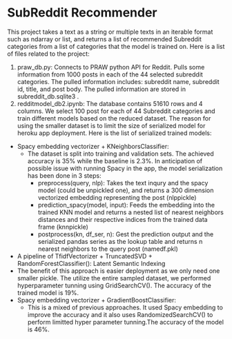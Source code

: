 # SubReddit Recommender
This project takes a text as a string or multiple texts in an iterable format such as ndarray or list, and returns a list of recommended Subreddit categories from a list of categories that the model is trained on.
Here is a list of files related to the project:
1. praw_db.py:
Connects to PRAW python API for Reddit. Pulls some information from 1000 posts in each of the 44 selected subreddit categories.
The pulled information includes: subreddit name, subreddit id, title, and post body. The pulled information are stored in subreddit_db.sqlite3 .
2. redditmodel_db2.ipynb:
The database contains 51610 rows and 4 columns. We select 100 post for each of 44 Subreddit categories and train different models based on the reduced dataset. The reason for using the smaller dataset is to limit the size of serialized model for heroku app deployment. Here is the list of serialized trained models:
- Spacy embedding vectorizer + KNeighborsClassifier:
  - The dataset is split into training and validation sets. The achieved accuracy is 35% while the baseline is 2.3%. In anticipation of possible issue with running Spacy in the app, the model serialization has been done in 3 steps:
    - preprocess(query, nlp): Takes the text inqury and the spacy model (could be unpickled one), and returns a 300 dimension vectorized embedding representing the post (nlppickle)
    - prediction_spacy(model, input): Feeds the embedding into the trained KNN model and returns a nested list of nearest neighbors distances and their respective indices from the trained data frame (knnpickle)
    - postprocess(kn, df_ser, n): Gest the prediction output and the serialized pandas series as the lookup table and returns n nearest neighbors to the query post (namedf.pkl)
 - A pipeline of TfidfVectorizer + TruncatedSVD + RandomForestClassifier(): Latent Semantic Indexing
  - The benefit of this approach is easier deployment as we only need one smaller pickle. The utilize the entire sampled dataset, we performed hyperparameter tunning using GridSearchCV(). The accuracy of the trained model is 19%.
- Spacy embedding vectorizer + GradientBoostClassifier:
  - This is a mixed of previous approaches. It used Spacy embedding to improve the accuracy and it also uses RandomizedSearchCV() to perform limitted hyper parameter tunning.The accuracy of the model is 46%.

